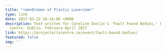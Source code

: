 ```yaml
---
title: "<em>Dreams of Plastic Love</em>"
type: link
date: 2017-03-22 16:16:06 +0000
description: Text written for Caroline Doolin's 'Fault Found Bodies,' Project Arts
  Centre, Dublin, February-April 2017
link: https://projectartscentre.ie/event/fault-bound-bodies/
featured: false
img: ''
---
```

